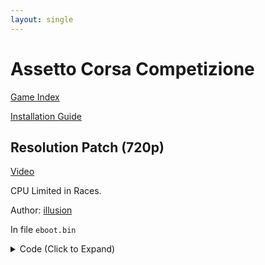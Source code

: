 ```yaml
---
layout: single
---
```


# Assetto Corsa Competizione

[Game Index](/patch/#ps4)

[Installation Guide](/install-instructions/)

## Resolution Patch (720p)

[Video](https://youtu.be/XnRTDuLJBig)

CPU Limited in Races.

Author: [illusion](https://twitter.com/illusion0002)

In file `eboot.bin`

<details>
<summary>Code (Click to Expand)</summary>

{% highlight yml %}
- game: Assetto Corsa Competizione
  app_ver: "01.00"
  patch_ver: "1.0"
  name: "Resolution Patch (720p)"
  author: "illusion"
  note: "CPU Limited in Races."
  arch: generic_orbis
  enabled: False # Todo: move this to a separate file
  patch_list:
        - [ bytes, 0x34BA740, "E9 CB E3 38 FE 41 C7 04 8E 00 00 86 42 C4 C1 7A 10 04 8E C3" ]
        - [ bytes, 0x2E93FA8, "48 E9" ]
        - [ bytes, 0x2E96E32, "48 E8 0D 39 62 00" ]
{% endhighlight %}

</details>
